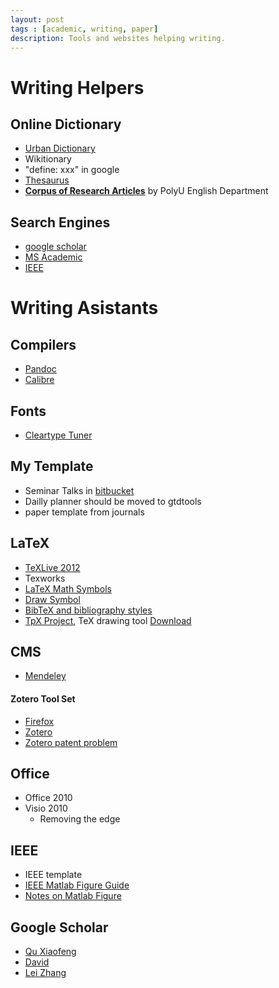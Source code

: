 ```yaml
---
layout: post
tags : [academic, writing, paper]
description: Tools and websites helping writing.
---
```


# Writing Helpers

## Online Dictionary

+ [Urban Dictionary](http://www.urbandictionary.com/)
+ Wikitionary
+ "define: xxx" in google
+ [Thesaurus](http://thesaurus.com/)
+ [__Corpus of Research Articles__](http://rcpce.engl.polyu.edu.hk/RACorpus/default.htm) by PolyU English Department

## Search Engines

+ [google scholar](http://scholar.google.com.hk/schhp?hl=en)
+ [MS Academic](http://academic.research.microsoft.com/)
+ [IEEE](http://ieeexplore.ieee.org/Xplore/home.jsp?tag=1)

# Writing Asistants

## Compilers

+ [Pandoc](http://johnmacfarlane.net/pandoc/installing.html)
+ [Calibre](http://calibre-ebook.com/download_windows)

## Fonts

+ [Cleartype Tuner](http://www.microsoft.com/typography/cleartype/tuner/step1.aspx)

## My Template

+ Seminar Talks in [bitbucket](https://bitbucket.org/quxiaofeng/seminartalks)
+ Dailly planner should be moved to gtdtools
+ paper template from journals

## LaTeX

+ [TeXLive 2012](http://www.tug.org/texlive/)
+ Texworks
+ [LaTeX Math Symbols](http://web.ift.uib.no/Teori/KURS/WRK/TeX/symALL.html)
+ [Draw Symbol](http://detexify.kirelabs.org/classify.html)
+ [BibTeX and bibliography styles](http://amath.colorado.edu/documentation/LaTeX/reference/faq/bibstyles.html)
+ [TpX Project](http://tpx.sourceforge.net/), TeX drawing tool [Download](https://sourceforge.net/project/showfiles.php?group_id=122576)

## CMS

+ [Mendeley](http://www.mendeley.com/)    

#### Zotero Tool Set

+ [Firefox](http://www.mozilla.org/en-US/firefox/new/)
+ [Zotero](http://www.zotero.org/support/3.0)
+ [Zotero patent problem](http://forums.zotero.org/discussion/21282/2/what-is-the-status-of-zotero-handling-patent-references/)

## Office

+ Office 2010
+ Visio 2010
  + Removing the edge

## IEEE

+ IEEE template
+ [IEEE Matlab Figure Guide](http://gubner.ece.wisc.edu/matlabLaTeXandIEEE/explain.shtml)
+ [Notes on Matlab Figure](http://nsl.cs.surrey.sfu.ca/resources/latex-notes.html)

## Google Scholar

+ [Qu Xiaofeng](http://scholar.google.com.hk/citations?hl=en&user=zgRM4foAAAAJ)
+ [David](http://scholar.google.com.hk/citations?user=IOagLnEAAAAJ&hl=en)
+ [Lei Zhang](http://scholar.google.com.hk/citations?user=tAK5l1IAAAAJ&hl=en)  



